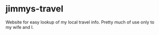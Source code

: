 # jimmys-travel
Website for easy lookup of my local travel info. Pretty much of use only to my wife and I.
